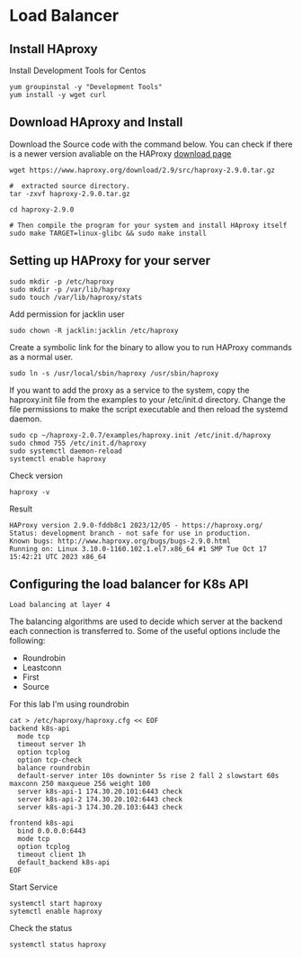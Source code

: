 # Load Balancer

## Install HAproxy

Install Development Tools for Centos
```
yum groupinstal -y "Development Tools"
yum install -y wget curl
```

## Download HAproxy and Install 

Download the Source code with the command below. You can check if there is a newer version avaliable on the HAProxy [download page](http://www.haproxy.org/#down)
```shell
wget https://www.haproxy.org/download/2.9/src/haproxy-2.9.0.tar.gz

```
```shell
#  extracted source directory.
tar -zxvf haproxy-2.9.0.tar.gz 

cd haproxy-2.9.0

# Then compile the program for your system and install HAproxy itself
sudo make TARGET=linux-glibc && sudo make install
```

## Setting up HAProxy for your server

```
sudo mkdir -p /etc/haproxy
sudo mkdir -p /var/lib/haproxy 
sudo touch /var/lib/haproxy/stats
```

Add permission for jacklin user

```shell
sudo chown -R jacklin:jacklin /etc/haproxy
```

Create a symbolic link for the binary to allow you to run HAProxy commands as a normal user.
```
sudo ln -s /usr/local/sbin/haproxy /usr/sbin/haproxy
```

If you want to add the proxy as a service to the system, copy the haproxy.init file from the examples to your /etc/init.d directory. Change the file permissions to make the script executable and then reload the systemd daemon.

```shell
sudo cp ~/haproxy-2.0.7/examples/haproxy.init /etc/init.d/haproxy
sudo chmod 755 /etc/init.d/haproxy
sudo systemctl daemon-reload
systemctl enable haproxy
```

Check version

```shell
haproxy -v
```

Result
```
HAProxy version 2.9.0-fddb8c1 2023/12/05 - https://haproxy.org/
Status: development branch - not safe for use in production.
Known bugs: http://www.haproxy.org/bugs/bugs-2.9.0.html
Running on: Linux 3.10.0-1160.102.1.el7.x86_64 #1 SMP Tue Oct 17 15:42:21 UTC 2023 x86_64
```

## Configuring the load balancer for K8s API

`Load balancing at layer 4`

The balancing algorithms are used to decide which server at the backend each connection is transferred to. Some of the useful options include the following:

- Roundrobin
- Leastconn
- First
- Source

For this lab I'm using roundrobin

```
cat > /etc/haproxy/haproxy.cfg << EOF
backend k8s-api
  mode tcp
  timeout server 1h
  option tcplog
  option tcp-check
  balance roundrobin
  default-server inter 10s downinter 5s rise 2 fall 2 slowstart 60s maxconn 250 maxqueue 256 weight 100
  server k8s-api-1 174.30.20.101:6443 check
  server k8s-api-2 174.30.20.102:6443 check
  server k8s-api-3 174.30.20.103:6443 check

frontend k8s-api
  bind 0.0.0.0:6443
  mode tcp
  option tcplog
  timeout client 1h
  default_backend k8s-api
EOF
```

Start Service

```
systemctl start haproxy
sytemctl enable haproxy
```

Check the status

```
systemctl status haproxy
```
